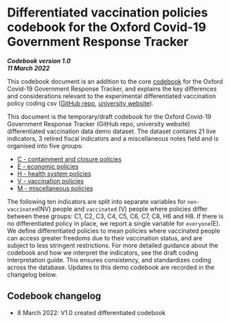 # Differentiated vaccination policies codebook for the Oxford Covid-19 Government Response Tracker

***Codebook version 1.0 <br/>11 March 2022***

This codebook document is an addition to the core [codebook](documentation/codebook.md) for the Oxford Covid-19 Government Response Tracker, and explains the key differences and considerations relevant to the experimental differentiated vaccination policy coding csv ([GitHub repo](https://github.com/OxCGRT/covid-policy-tracker), [university website](https://www.bsg.ox.ac.uk/covidtracker)). 

This document is the temporary/draft codebook for the Oxford Covid-19 Government Response Tracker (GitHub repo, university website) differentiated vaccination data demo dataset. The dataset contains 21 live indicators, 3 retired fiscal indicators and a miscellaneous notes field and is organised into five groups:

- [C - containment and closure policies](#containment-and-closure-policies)
- [E - economic policies](#economic-policies)
- [H - health system policies](#health-system-policies)
- [V - vaccination policies](#vaccination-policies)
- [M - miscellaneous policies](#miscellaneous-policies)

The following ten indicators are split into separate variables for `non-vaccinated`(NV) people and `vaccinated` (V) people where policies differ between these groups: C1, C2, C3, C4, C5, C6, C7, C8, H6 and H8. If there is no differentiated policy in place, we report a single variable for `everyone`(E).
We define differentiated policies to mean policies where vaccinated people can access greater freedoms due to their vaccination status, and are subject to less stringent restrictions. 
For more detailed guidance about the codebook and how we interpret the indicators, see the draft coding interpretation guide. This ensures consistency, and standardizes coding across the database.
Updates to this demo codebook are recorded in the changelog below.




## Codebook changelog
- 8 March 2022: V1.0 created differentiated codebook
